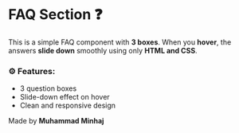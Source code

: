 # FAQ Section ❓

This is a simple FAQ component with **3 boxes**. When you **hover**, the answers **slide down** smoothly using only **HTML and CSS**.

### ⚙️ Features:
- 3 question boxes
- Slide-down effect on hover
- Clean and responsive design

Made by **Muhammad Minhaj**
